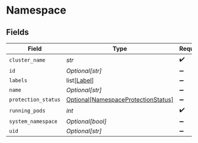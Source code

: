 # Namespace


## Fields

| Field                                                                                   | Type                                                                                    | Required                                                                                | Description                                                                             |
| --------------------------------------------------------------------------------------- | --------------------------------------------------------------------------------------- | --------------------------------------------------------------------------------------- | --------------------------------------------------------------------------------------- |
| `cluster_name`                                                                          | *str*                                                                                   | :heavy_check_mark:                                                                      | N/A                                                                                     |
| `id`                                                                                    | *Optional[str]*                                                                         | :heavy_minus_sign:                                                                      | N/A                                                                                     |
| `labels`                                                                                | list[[Label](../../models/shared/label.md)]                                             | :heavy_minus_sign:                                                                      | N/A                                                                                     |
| `name`                                                                                  | *Optional[str]*                                                                         | :heavy_minus_sign:                                                                      | N/A                                                                                     |
| `protection_status`                                                                     | [Optional[NamespaceProtectionStatus]](../../models/shared/namespaceprotectionstatus.md) | :heavy_minus_sign:                                                                      | N/A                                                                                     |
| `running_pods`                                                                          | *int*                                                                                   | :heavy_check_mark:                                                                      | N/A                                                                                     |
| `system_namespace`                                                                      | *Optional[bool]*                                                                        | :heavy_minus_sign:                                                                      | N/A                                                                                     |
| `uid`                                                                                   | *Optional[str]*                                                                         | :heavy_minus_sign:                                                                      | N/A                                                                                     |